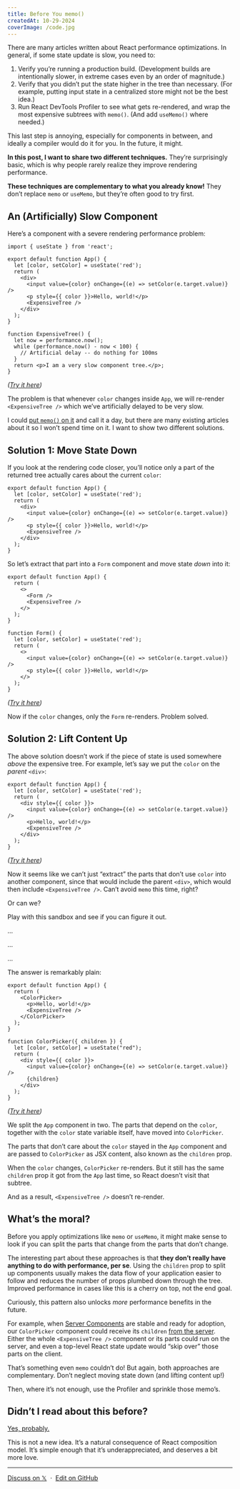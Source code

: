 ```yaml
---
title: Before You memo()
createdAt: 10-29-2024
coverImage: /code.jpg
---
```


There are many articles written about React performance optimizations. In general, if some state update is slow, you need to:

1.  Verify you’re running a production build. (Development builds are intentionally slower, in extreme cases even by an order of magnitude.)
2.  Verify that you didn’t put the state higher in the tree than necessary. (For example, putting input state in a centralized store might not be the best idea.)
3.  Run React DevTools Profiler to see what gets re-rendered, and wrap the most expensive subtrees with `memo()`. (And add `useMemo()` where needed.)

This last step is annoying, especially for components in between, and ideally a compiler would do it for you. In the future, it might.

**In this post, I want to share two different techniques.** They’re surprisingly basic, which is why people rarely realize they improve rendering performance.

**These techniques are complementary to what you already know!** They don’t replace `memo` or `useMemo`, but they’re often good to try first.

## An (Artificially) Slow Component

Here’s a component with a severe rendering performance problem:

```
import { useState } from 'react';

export default function App() {
  let [color, setColor] = useState('red');
  return (
    <div>
      <input value={color} onChange={(e) => setColor(e.target.value)} />
      <p style={{ color }}>Hello, world!</p>
      <ExpensiveTree />
    </div>
  );
}

function ExpensiveTree() {
  let now = performance.now();
  while (performance.now() - now < 100) {
    // Artificial delay -- do nothing for 100ms
  }
  return <p>I am a very slow component tree.</p>;
}
```

_([Try it here](https://codesandbox.io/s/frosty-glade-m33km?file=/src/App.js:23-513))_

The problem is that whenever `color` changes inside `App`, we will re-render `<ExpensiveTree />` which we’ve artificially delayed to be very slow.

I could [put `memo()` on it](https://codesandbox.io/s/amazing-shtern-61tu4?file=/src/App.js) and call it a day, but there are many existing articles about it so I won’t spend time on it. I want to show two different solutions.

## Solution 1: Move State Down

If you look at the rendering code closer, you’ll notice only a part of the returned tree actually cares about the current `color`:

```
export default function App() {
  let [color, setColor] = useState('red');
  return (
    <div>
      <input value={color} onChange={(e) => setColor(e.target.value)} />
      <p style={{ color }}>Hello, world!</p>
      <ExpensiveTree />
    </div>
  );
}
```

So let’s extract that part into a `Form` component and move state _down_ into it:

```
export default function App() {
  return (
    <>
      <Form />
      <ExpensiveTree />
    </>
  );
}

function Form() {
  let [color, setColor] = useState('red');
  return (
    <>
      <input value={color} onChange={(e) => setColor(e.target.value)} />
      <p style={{ color }}>Hello, world!</p>
    </>
  );
}
```

_([Try it here](https://codesandbox.io/s/billowing-wood-1tq2u?file=/src/App.js:64-380))_

Now if the `color` changes, only the `Form` re-renders. Problem solved.

## Solution 2: Lift Content Up

The above solution doesn’t work if the piece of state is used somewhere _above_ the expensive tree. For example, let’s say we put the `color` on the _parent_ `<div>`:

```
export default function App() {
  let [color, setColor] = useState('red');
  return (
    <div style={{ color }}>
      <input value={color} onChange={(e) => setColor(e.target.value)} />
      <p>Hello, world!</p>
      <ExpensiveTree />
    </div>
  );
}
```

_([Try it here](https://codesandbox.io/s/bold-dust-0jbg7?file=/src/App.js:58-313))_

Now it seems like we can’t just “extract” the parts that don’t use `color` into another component, since that would include the parent `<div>`, which would then include `<ExpensiveTree />`. Can’t avoid `memo` this time, right?

Or can we?

Play with this sandbox and see if you can figure it out.

…

…

…

The answer is remarkably plain:

```
export default function App() {
  return (
    <ColorPicker>
      <p>Hello, world!</p>
      <ExpensiveTree />
    </ColorPicker>
  );
}

function ColorPicker({ children }) {
  let [color, setColor] = useState("red");
  return (
    <div style={{ color }}>
      <input value={color} onChange={(e) => setColor(e.target.value)} />
      {children}
    </div>
  );
}
```

_([Try it here](https://codesandbox.io/s/wonderful-banach-tyfr1?file=/src/App.js:58-423))_

We split the `App` component in two. The parts that depend on the `color`, together with the `color` state variable itself, have moved into `ColorPicker`.

The parts that don’t care about the `color` stayed in the `App` component and are passed to `ColorPicker` as JSX content, also known as the `children` prop.

When the `color` changes, `ColorPicker` re-renders. But it still has the same `children` prop it got from the `App` last time, so React doesn’t visit that subtree.

And as a result, `<ExpensiveTree />` doesn’t re-render.

## What’s the moral?

Before you apply optimizations like `memo` or `useMemo`, it might make sense to look if you can split the parts that change from the parts that don’t change.

The interesting part about these approaches is that **they don’t really have anything to do with performance, per se**. Using the `children` prop to split up components usually makes the data flow of your application easier to follow and reduces the number of props plumbed down through the tree. Improved performance in cases like this is a cherry on top, not the end goal.

Curiously, this pattern also unlocks _more_ performance benefits in the future.

For example, when [Server Components](https://reactjs.org/blog/2020/12/21/data-fetching-with-react-server-components.html) are stable and ready for adoption, our `ColorPicker` component could receive its `children` [from the server](https://youtu.be/TQQPAU21ZUw?t=1314). Either the whole `<ExpensiveTree />` component or its parts could run on the server, and even a top-level React state update would “skip over” those parts on the client.

That’s something even `memo` couldn’t do! But again, both approaches are complementary. Don’t neglect moving state down (and lifting content up!)

Then, where it’s not enough, use the Profiler and sprinkle those memo’s.

## Didn’t I read about this before?

[Yes, probably.](https://kentcdodds.com/blog/optimize-react-re-renders)

This is not a new idea. It’s a natural consequence of React composition model. It’s simple enough that it’s underappreciated, and deserves a bit more love.

---

[Discuss on 𝕏](https://x.com/search?q=https%3A%2F%2Foverreacted.io%2Fbefore-you-memo%2F)  ·  [Edit on GitHub](https://github.com/gaearon/overreacted.io/edit/main/public/before-you-memo/index.md)
